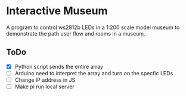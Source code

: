 # Interactive Museum

A program to control ws2812b LEDs in a 1:200 scale model museum to demonstrate the path user flow and rooms in a museum.

## ToDo
-[x] Python script sends the entire array
-[ ] Arduino need to interpret the array and turn on the specfic LEDs
-[ ] Change IP address in JS
-[ ] Make pi run local server
